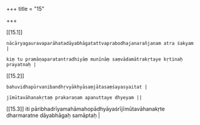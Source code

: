+++
title = "15"

+++

[[15.1]]

	nācāryagauravaparāhatadāyabhāgatattvaprabodhajanarañjanam atra śakyam |

	kiṃ tu pramāṇaparatantradhiyāṃ munīnāṃ saṃvādamātrakṛtaye kṛtinaḥ prayatnaḥ |

[[15.2]]

	bahuvidhapūrvanibandhṛvyākhyāsaṃjātasaṃśayasyaitat |

	jīmūtavāhanakṛtaṃ prakaraṇam apanuttaye dhyeyam ||

[[15.3]] iti pāribhadrīyamahāmahopādhyāyaśrījīmūtavāhanakṛte dharmaratne dāyabhāgaḥ samāptaḥ |

